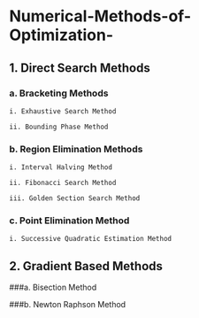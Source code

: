 # Numerical-Methods-of-Optimization-
## 1. Direct Search Methods
  ### a. Bracketing Methods 
    i. Exhaustive Search Method
    
    ii. Bounding Phase Method
    
  ### b. Region Elimination Methods
    i. Interval Halving Method
    
    ii. Fibonacci Search Method
    
    iii. Golden Section Search Method  
    
  ### c. Point Elimination Method
    i. Successive Quadratic Estimation Method 
    
## 2. Gradient Based Methods
  ###a. Bisection Method 
  
  ###b. Newton Raphson Method 

